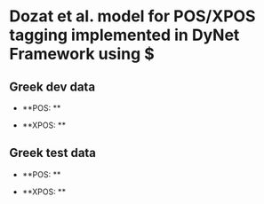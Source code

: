 # Dozat et al. model for POS/XPOS tagging implemented in DyNet Framework using $

## Greek dev data

- **POS: **

- **XPOS: **


## Greek test data

- **POS: **

- **XPOS: **
